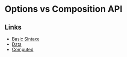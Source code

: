 # Options vs Composition API

## Links
- [Basic Sintaxe](basic.md)
- [Data](data.md)
- [Computed](computed.md)